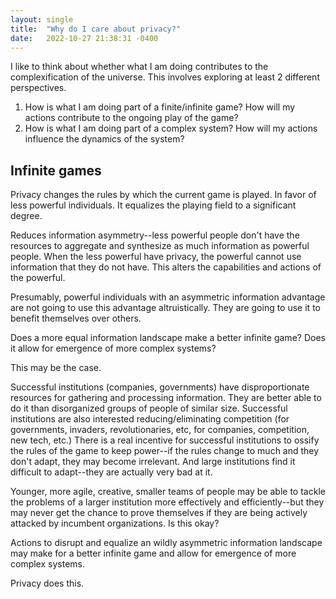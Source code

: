 ```yaml
---
layout: single
title:  "Why do I care about privacy?"
date:   2022-10-27 21:38:31 -0400
---
```


I like to think about whether what I am doing contributes to the complexification of the universe. This involves exploring at least 2 different perspectives.

1. How is what I am doing part of a finite/infinite game? How will my actions contribute to the ongoing play of the game?
2. How is what I am doing part of a complex system? How will my actions influence the dynamics of the system?

## Infinite games

Privacy changes the rules by which the current game is played. In favor of less powerful individuals. It equalizes the playing field to a significant degree. 

Reduces information asymmetry--less powerful people don't have the resources to aggregate and synthesize as much information as powerful people. When the less powerful have privacy, the powerful cannot use information that they do not have. This alters the capabilities and actions of the powerful. 

Presumably, powerful individuals with an asymmetric information advantage are not going to use this advantage altruistically. They are going to use it to benefit themselves over others. 

Does a more equal information landscape make a better infinite game? Does it allow for emergence of more complex systems?

This may be the case.

Successful institutions (companies, governments) have disproportionate resources for gathering and processing information. They are better able to do it than disorganized groups of people of similar size. Successful institutions are also interested reducing/eliminating competition (for governments, invaders, revolutionaries, etc, for companies, competition, new tech, etc.) There is a real incentive for successful institutions to ossify the rules of the game to keep power--if the rules change to much and they don't adapt, they may become irrelevant. And large institutions find it difficult to adapt--they are actually very bad at it.

Younger, more agile, creative, smaller teams of people may be able to tackle the problems of a larger institution more effectively and efficiently--but they may never get the chance to prove themselves if they are being actively attacked by incumbent organizations. Is this okay?

Actions to disrupt and equalize an wildly asymmetric information landscape may make for a better infinite game and allow for emergence of more complex systems.

Privacy does this.